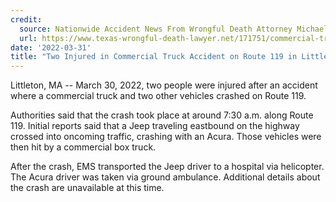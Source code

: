 ```yaml
---
credit:
  source: Nationwide Accident News From Wrongful Death Attorney Michael Grossman
  url: https://www.texas-wrongful-death-lawyer.net/171751/commercial-truck-accident-littleton-ma-route-119.htm
date: '2022-03-31'
title: "Two Injured in Commercial Truck Accident on Route 119 in Littleton, MA"
---
```

Littleton, MA -- March 30, 2022, two people were injured after an accident where a commercial truck and two other vehicles crashed on Route 119.

Authorities said that the crash took place at around 7:30 a.m. along Route 119. Initial reports said that a Jeep traveling eastbound on the highway crossed into oncoming traffic, crashing with an Acura. Those vehicles were then hit by a commercial box truck.

After the crash, EMS transported the Jeep driver to a hospital via helicopter. The Acura driver was taken via ground ambulance. Additional details about the crash are unavailable at this time.
